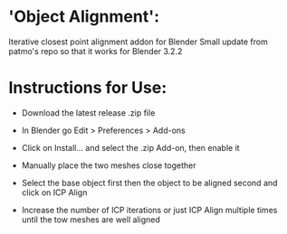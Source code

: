 # 'Object Alignment':

Iterative closest point alignment addon for Blender 
Small update from patmo's repo so that it works for Blender 3.2.2

# Instructions for Use:

* Download the latest release .zip file 
* In Blender go Edit > Preferences > Add-ons
* Click on Install... and select the .zip Add-on, then enable it

* Manually place the two meshes close together
* Select the base object first then the object to be aligned second and click on ICP Align
* Increase the number of ICP iterations or just ICP Align multiple times until the tow meshes are well aligned
